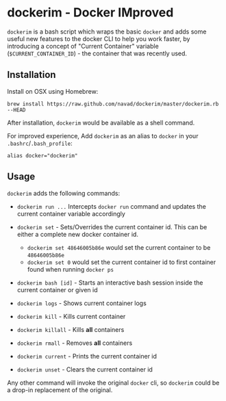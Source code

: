 # dockerim - Docker  IMproved

`dockerim` is a bash script which wraps the basic `docker` and adds some useful new features to the docker CLI to help you work faster, by introducing a concept of "Current Container" variable (`$CURRENT_CONTAINER_ID`) - the container that was recently used.

## Installation

Install on OSX using Homebrew:

```
brew install https://raw.github.com/navad/dockerim/master/dockerim.rb --HEAD
```

After installation, `dockerim` would be available as a shell command.

For improved experience, Add `dockerim` as an alias to `docker` in your `.bashrc`/`.bash_profile`:

```
alias docker="dockerim"
```

## Usage

`dockerim` adds the following commands:

* `dockerim run ...` Intercepts `docker run` command and updates the current container variable accordingly

* `dockerim set` - Sets/Overrides the current container id. This can be either a complete new docker container id.
    - `dockerim set 48646005b86e` would set the current container to be `48646005b86e` 
    - `dockerim set 0` would set the current container id to first container found when running `docker ps`

* `dockerim bash [id]` - Starts an interactive bash session inside the current container or given id

* `dockerim logs` - Shows current container logs

* `dockerim kill` - Kills current container

* `dockerim killall` - Kills **all** containers

* `dockerim rmall` - Removes **all** containers

* `dockerim current` - Prints the current container id

* `dockerim unset` - Clears the current container id

Any other command will invoke the original `docker` cli, so `dockerim` could be a drop-in replacement of the original. 